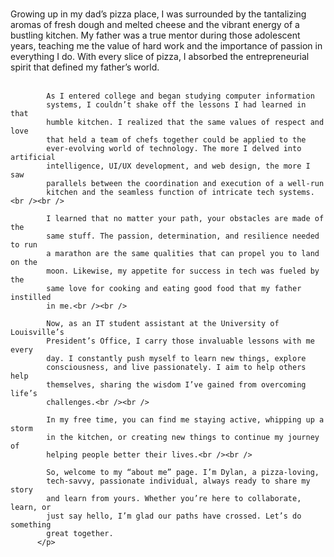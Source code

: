 <p>
            <br />
            Growing up in my dad’s pizza place, I was surrounded by the
            tantalizing aromas of fresh dough and melted cheese and the vibrant
            energy of a bustling kitchen. My father was a true mentor during
            those adolescent years, teaching me the value of hard work and the
            importance of passion in everything I do. With every slice of pizza,
            I absorbed the entrepreneurial spirit that defined my father’s
            world.<br /><br />

            As I entered college and began studying computer information
            systems, I couldn’t shake off the lessons I had learned in that
            humble kitchen. I realized that the same values of respect and love
            that held a team of chefs together could be applied to the
            ever-evolving world of technology. The more I delved into artificial
            intelligence, UI/UX development, and web design, the more I saw
            parallels between the coordination and execution of a well-run
            kitchen and the seamless function of intricate tech systems.<br /><br />

            I learned that no matter your path, your obstacles are made of the
            same stuff. The passion, determination, and resilience needed to run
            a marathon are the same qualities that can propel you to land on the
            moon. Likewise, my appetite for success in tech was fueled by the
            same love for cooking and eating good food that my father instilled
            in me.<br /><br />

            Now, as an IT student assistant at the University of Louisville’s
            President’s Office, I carry those invaluable lessons with me every
            day. I constantly push myself to learn new things, explore
            consciousness, and live passionately. I aim to help others help
            themselves, sharing the wisdom I’ve gained from overcoming life’s
            challenges.<br /><br />

            In my free time, you can find me staying active, whipping up a storm
            in the kitchen, or creating new things to continue my journey of
            helping people better their lives.<br /><br />

            So, welcome to my “about me” page. I’m Dylan, a pizza-loving,
            tech-savvy, passionate individual, always ready to share my story
            and learn from yours. Whether you’re here to collaborate, learn, or
            just say hello, I’m glad our paths have crossed. Let’s do something
            great together.
          </p>
